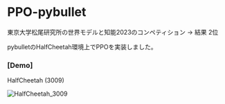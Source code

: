# PPO-pybullet
東京大学松尾研究所の世界モデルと知能2023のコンペティション -> 結果 2位

pybulletのHalfCheetah環境上でPPOを実装しました。

### [Demo]
HalfCheetah (3009)

![HalfCheetah_3009](https://github.com/twin2ryo/PPO-pybullet/assets/131621911/cfb922c4-24a0-410a-80ff-2a40879e4ef7)
